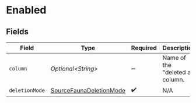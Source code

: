 # Enabled


## Fields

| Field                                                                     | Type                                                                      | Required                                                                  | Description                                                               |
| ------------------------------------------------------------------------- | ------------------------------------------------------------------------- | ------------------------------------------------------------------------- | ------------------------------------------------------------------------- |
| `column`                                                                  | *Optional\<String>*                                                       | :heavy_minus_sign:                                                        | Name of the "deleted at" column.                                          |
| `deletionMode`                                                            | [SourceFaunaDeletionMode](../../models/shared/SourceFaunaDeletionMode.md) | :heavy_check_mark:                                                        | N/A                                                                       |